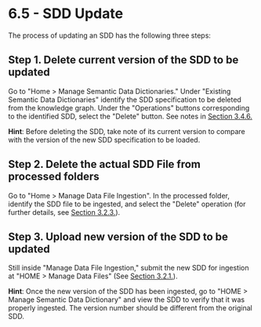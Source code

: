 # 6.5 - SDD Update

The process of updating an SDD has the following three steps:

## Step 1. Delete current version of the SDD to be updated

Go to "Home &gt; Manage Semantic Data Dictionaries." Under "Existing Semantic Data Dictionaries" identify the SDD specification to be deleted from the knowledge graph. Under the "Operations" buttons corresponding to the identified SDD, select the "Delete" button. See notes in [Section 3.4.6.](https://github.com/paulopinheiro1234/hadatac/wiki/3.4.6.-Manage-Semantic-Data-Dictionaries#delete-sdd)

**Hint**: Before deleting the SDD, take note of its current version to compare with the version of the new SDD specification to be loaded.

## Step 2. Delete the actual SDD File from processed folders

Go to "Home &gt; Manage Data File Ingestion". In the processed folder, identify the SDD file to be ingested, and select the "Delete" operation \(for further details, see [Section 3.2.3.](https://github.com/paulopinheiro1234/hadatac/wiki/3.2.-Manage-Data-File-Ingestion#323-data-file-operations)\).

## Step 3. Upload new version of the SDD to be updated

Still inside "Manage Data File Ingestion," submit the new SDD for ingestion at "HOME &gt; Manage Data Files" \(See [Section 3.2.1.](https://github.com/paulopinheiro1234/hadatac/wiki/3.2.-Manage-Data-File-Ingestion#321-manual-submission-of-data-file-for-ingestion)\).

**Hint**: Once the new version of the SDD has been ingested, go to "HOME &gt; Manage Semantic Data Dictionary" and view the SDD to verify that it was properly ingested. The version number should be different from the original SDD.

